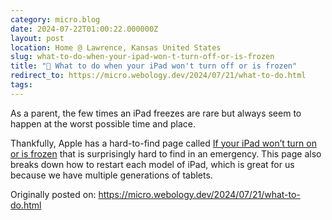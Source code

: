 ```yaml
---
category: micro.blog
date: 2024-07-22T01:00:22.000000Z
layout: post
location: Home @ Lawrence, Kansas United States
slug: what-to-do-when-your-ipad-won-t-turn-off-or-is-frozen
title: "🔄 What to do when your iPad won't turn off or is frozen"
redirect_to: https://micro.webology.dev/2024/07/21/what-to-do.html
tags:
---
```


As a parent, the few times an iPad freezes are rare but always seem to happen at the worst possible time and place.

Thankfully, Apple has a hard-to-find page called [If your iPad won’t turn on or is frozen](https://support.apple.com/en-us/102642) that is surprisingly hard to find in an emergency. This page also breaks down how to restart each model of iPad, which is great for us because we have multiple generations of tablets.

Originally posted on: https://micro.webology.dev/2024/07/21/what-to-do.html
